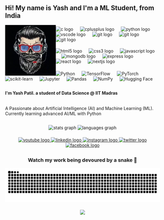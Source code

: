 <h2 align="left">Hi! My name is Yash and I'm a ML Student, from India</h2>


<img align="left" height="165" src="hyperyuva.webp" />

###

<div align="left">
  <img src="https://cdn.jsdelivr.net/gh/devicons/devicon/icons/c/c-original.svg" height="32" alt="c logo"  />
  <img width="14" />
  <img src="https://cdn.jsdelivr.net/gh/devicons/devicon/icons/cplusplus/cplusplus-original.svg" height="32" alt="cplusplus logo"  />
  <img width="14" />
  <img src="https://cdn.jsdelivr.net/gh/devicons/devicon/icons/python/python-original.svg" height="32" alt="python logo"  />
  <img width="14" />
  <img src="https://cdn.jsdelivr.net/gh/devicons/devicon/icons/vscode/vscode-original.svg" height="32" alt="vscode logo"  />
  <img width="14" />
  <img src="https://cdn.jsdelivr.net/gh/devicons/devicon/icons/git/git-original.svg" height="32" alt="git logo"  />
  <img width="14" />

  <img src="https://skillicons.dev/icons?i=arch" height="32" alt="git logo"  />
  <img width="14" />
  <img src="https://skillicons.dev/icons?i=vim" height="32" alt="git logo"  />
  <img width="14" />

</div>

####

<div align="left">
  <img src="https://cdn.jsdelivr.net/gh/devicons/devicon/icons/html5/html5-original.svg" height="32" alt="html5 logo"  />
  <img width="14" />
  <img src="https://cdn.jsdelivr.net/gh/devicons/devicon/icons/css3/css3-original.svg" height="32" alt="css3 logo"  />
  <img width="14" />
  <img src="https://cdn.jsdelivr.net/gh/devicons/devicon/icons/javascript/javascript-original.svg" height="32" alt="javascript logo"  />
  <img width="14" />
  <img src="https://skillicons.dev/icons?i=mongodb" height="32" alt="mongodb logo"  />
  <img width="14" />
  <img src="https://skillicons.dev/icons?i=express" height="32" alt="express logo"  />
  <img width="14" />
  <img src="https://skillicons.dev/icons?i=react" height="32" alt="react logo"  />
  <img width="14" />
  <img src="https://cdn.jsdelivr.net/gh/devicons/devicon/icons/nextjs/nextjs-original.svg" height="32" alt="nextjs logo"  />

</div>

###

<div align="left">
  <!-- Python -->
  <img src="https://cdn.jsdelivr.net/gh/devicons/devicon/icons/python/python-original.svg" height="32" alt="Python" /> 
  <img width="14" /> 
  <!-- TensorFlow -->
  <img src="https://skillicons.dev/icons?i=tensorflow" height="32" alt="TensorFlow" /> 
  <img width="14" /> 
  <!-- PyTorch --> 
  <img src="https://skillicons.dev/icons?i=pytorch" height="32" alt="PyTorch" /> 
  <img width="14" /> 
  <!-- Scikit-learn --> 
  <img src="https://skillicons.dev/icons?i=sklearn" height="32" alt="scikit-learn" /> 
  <img width="14" />
  <!-- Jupyter -->
  <img src="https://cdn.jsdelivr.net/gh/devicons/devicon/icons/jupyter/jupyter-original.svg" height="32" alt="Jupyter" /> 
  <img width="14" />
  <!-- Pandas -->
  <img src="https://cdn.jsdelivr.net/gh/devicons/devicon/icons/pandas/pandas-original.svg" height="32" alt="Pandas" /> 
  <img width="14" />
  <!-- NumPy --> 
  <img src="https://cdn.jsdelivr.net/gh/devicons/devicon/icons/numpy/numpy-original.svg" height="32" alt="NumPy" /> 
  <img width="14" /> 
  <!-- Hugging Face -->
  <img src="https://huggingface.co/datasets/huggingface/brand-assets/resolve/main/hf-logo.svg" height="32" alt="Hugging Face" />
  <img width="14" /> 
</div>

##


<h4> I'm Yash Patil. a student of Data Science @ IIT Madras </h4>
<h6></h6>A Passionate about Artificial Intelligence (AI) and Machine Learning (ML). Currently learning advanced AI/ML with Python</6>


##


<div align="center">
  <img src="https://github-readme-stats.vercel.app/api?username=Real-yash&hide_title=false&hide_rank=false&show_icons=true&include_all_commits=true&count_private=true&disable_animations=false&theme=dark&locale=en&hide_border=false" height="150" alt="stats graph"  /> 
    
  <img src="https://github-readme-stats.vercel.app/api/top-langs?username=Real-yash&locale=en&hide_title=false&layout=compact&card_width=320&langs_count=5&theme=dark&hide_border=false" height="150" alt="languages graph"  />
</div>

###

<div align="center">
  <a href="https://www.youtube.com/c/hyperyuva" target="_blank">
    <img src="https://img.shields.io/static/v1?message=Youtube&logo=youtube&label=&color=FF0000&logoColor=&labelColor=&style=flat" height="36" alt="youtube logo"  />
  </a>
  <a href="https://www.linkedin.com/in/-yashpatil/" target="_blank">
    <img src="https://img.shields.io/static/v1?message=LinkedIn&logo=linkedin&label=&color=0077B5&logoColor=white&labelColor=&style=flat" height="36" alt="linkedin logo"  />
  </a>
    <a href="https://www.instagram.com/yashbytes/" target="_blank">
    <img src="https://img.shields.io/static/v1?message=Instagram&logo=instagram&label=&color=E4405F&logoColor=white&labelColor=&style=flat" height="36" alt="instagram logo"  />
  </a>
  <a href="https://x.com/yashbytes" target="_blank">
    <img src="https://img.shields.io/static/v1?message=Twitter&logo=twitter&label=&color=1DA1F2&logoColor=white&labelColor=&style=flat" height="36" alt="twitter logo"  />
  </a>
  <a href="https://www.facebook.com/yashbytes/" target="_blank">
    <img src="https://img.shields.io/static/v1?message=Facebook&logo=facebook&label=&color=1877F2&logoColor=white&labelColor=&style=flat" height="36" alt="facebook logo"  />
  </a>
</div>

##

<h3 align="center">Watch my work being devoured by a snake 🐍</h3>

<img src="https://raw.githubusercontent.com/Real-yash/Real-yash/output/snake.svg" alt="Snake animation" />

###

<div align="center">
  <img src="https://profile-counter.glitch.me/Real-yash/count.svg?"  />
</div>

###
